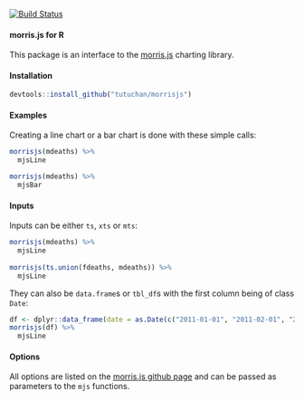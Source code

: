[![Build Status](https://travis-ci.org/Tutuchan/morrisjs.svg?branch=master)](https://travis-ci.org/Tutuchan/morrisjs)

#### morris.js for R

This package is an interface to the [morris.js](http://morrisjs.github.io/morris.js/index.html) charting library.

#### Installation

```R 
devtools::install_github("tutuchan/morrisjs")
```

#### Examples

Creating a line chart or a bar chart is done with these simple calls:

```R 
morrisjs(mdeaths) %>% 
  mjsLine
```

```R 
morrisjs(mdeaths) %>% 
  mjsBar
```

#### Inputs

Inputs can be either `ts`, `xts` or `mts`:

```R 
morrisjs(mdeaths) %>% 
  mjsLine
  
morrisjs(ts.union(fdeaths, mdeaths)) %>% 
  mjsLine
```

They can also be `data.frame`s or `tbl_df`s with the first column being of class `Date`:

```R 
df <- dplyr::data_frame(date = as.Date(c("2011-01-01", "2011-02-01", "2011-03-01")), series1 = rnorm(3), series2 = rnorm(3))
morrisjs(df) %>% 
  mjsLine
```

#### Options 

All options are listed on the [morris.js github page](http://morrisjs.github.io/morris.js/index.html) and can be passed as parameters to the `mjs` functions.
